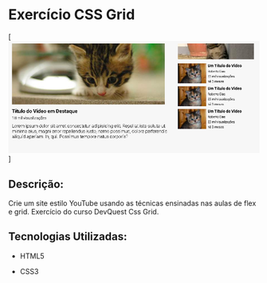 # Exercício CSS Grid

[<img src="./imagens/Captura de tela 2023-12-21 225755.png">]

## Descrição:

Crie um site estilo YouTube usando as
técnicas ensinadas nas aulas de flex e
grid. Exercício do curso DevQuest Css Grid.

## Tecnologias Utilizadas:

- HTML5

- CSS3